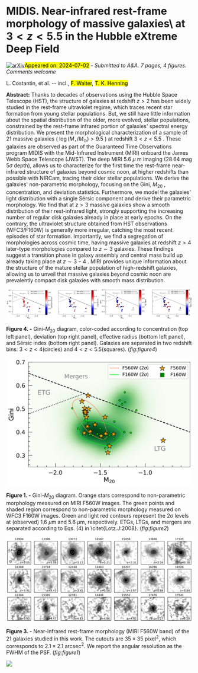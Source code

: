 <div class="macros" style="visibility:hidden;">
$\newcommand{\ensuremath}{}$
$\newcommand{\xspace}{}$
$\newcommand{\object}[1]{\texttt{#1}}$
$\newcommand{\farcs}{{.}''}$
$\newcommand{\farcm}{{.}'}$
$\newcommand{\arcsec}{''}$
$\newcommand{\arcmin}{'}$
$\newcommand{\ion}[2]{#1#2}$
$\newcommand{\textsc}[1]{\textrm{#1}}$
$\newcommand{\hl}[1]{\textrm{#1}}$
$\newcommand{\footnote}[1]{}$
$\newcommand{\arraystretch}{1.5}$
$\newcommand\natexlab{#1}$</div>



<div id="title">

# MIDIS. Near-infrared rest-frame morphology   of massive galaxies\ at $3<z<5.5$ in the Hubble eXtreme Deep Field

</div>
<div id="comments">

[![arXiv](https://img.shields.io/badge/arXiv-2407.00153-b31b1b.svg)](https://arxiv.org/abs/2407.00153)<mark>Appeared on: 2024-07-02</mark> -  _Submitted to A&A. 7 pages, 4 figures. Comments welcome_

</div>
<div id="authors">

L. Costantin, et al. -- incl., <mark>F. Walter</mark>, <mark>T. K. Henning</mark>

</div>
<div id="abstract">

**Abstract:** Thanks to decades of observations   using the Hubble Space Telescope (HST), the structure   of galaxies at redshift $z>2$ has been widely studied   in the rest-frame ultraviolet regime, which traces recent star formation   from young stellar populations. But, we still have little information   about the spatial distribution of the older, more evolved, stellar populations,   constrained by the rest-frame infrared portion of galaxies'   spectral energy distribution. We present the morphological characterization of a sample   of 21 massive galaxies ( $\log(M_{\star}/M_{\odot})>9.5$ ) at redshift $3<z<5.5$ .   These galaxies are observed as part of the Guaranteed Time Observations   program MIDIS with the Mid-Infrared Instrument (MIRI) onboard the James Webb Space Telescope (JWST).   The deep MIRI 5.6 $\mu$ m imaging (28.64 mag $5\sigma$ depth), allows us to   characterize for the first time the rest-frame near-infrared structure of galaxies   beyond cosmic noon, at higher redshifts than possible with NIRCam, tracing their older stellar populations. We derive the galaxies' non-parametric morphology,   focusing on the Gini, $M_{20}$ , concentration, and deviation statistics.   Furthermore, we model the galaxies' light distribution with a single Sérsic   component and derive their parametric morphology. We find that at $z>3$ massive galaxies show a smooth distribution   of their rest-infrared light, strongly supporting the   increasing number of regular disk galaxies   already in place at early epochs.   On the contrary, the ultraviolet structure obtained from HST   observations (WFC3/F160W) is generally more irregular,   catching the most recent episodes of star formation.   Importantly, we find a segregation of morphologies across cosmic time,   having massive galaxies at redshift $z>4$ later-type morphologies compared to $z\sim3$ galaxies.   These findings suggest a transition phase in galaxy assembly and central mass build up   already taking place at $z\sim3-4$ . MIRI provides unique information about   the structure of the mature stellar population of high-redshift galaxies,   allowing us to unveil that massive galaxies beyond cosmic noon   are prevalently compact disk galaxies with smooth mass distribution.

</div>

<div id="div_fig1">

<img src="tmp_2407.00153/./figure4.png" alt="Fig4.1" width="50%"/><img src="tmp_2407.00153/./figure5.png" alt="Fig4.2" width="50%"/>

**Figure 4. -** Gini-$M_{20}$ diagram, color-coded according
to concentration (top left panel), deviation (top right panel),
effective radius (bottom left panel), and Sérsic index (bottom right panel).
Galaxies are separated in two redshift bins:
$3 < z < 4$(circles) and $4 < z < 5.5$(squares).
 (*fig:figure4*)

</div>
<div id="div_fig2">

<img src="tmp_2407.00153/./figure2.png" alt="Fig1" width="100%"/>

**Figure 1. -** Gini-$M_{20}$ diagram.
Orange stars correspond to non-parametric morphology
measured on MIRI F560W images. The green points and shaded region
correspond to non-parametric morphology
measured on WFC3 F160W images.
Green and light red contours represent the $2\sigma$
levels at (observed) 1.6 $\mu$m and 5.6 $\mu$m, respectively.
ETGs, LTGs, and mergers are separated according to Eqs. (4) in \citet{Lotz.J:2008}.
 (*fig:figure2*)

</div>
<div id="div_fig3">

<img src="tmp_2407.00153/./figure1.png" alt="Fig3" width="100%"/>

**Figure 3. -** Near-infrared rest-frame morphology
(MIRI F560W band) of the 21 galaxies studied in this work.
The cutouts are $35 \times 35$ pixel$^2$,
which corresponds to $2.1 \times 2.1$ arcsec$^2$.
We report the angular resolution as the FWHM of the PSF.
 (*fig:figure1*)

</div><div id="qrcode"><img src=https://api.qrserver.com/v1/create-qr-code/?size=100x100&data="https://arxiv.org/abs/2407.00153"></div>